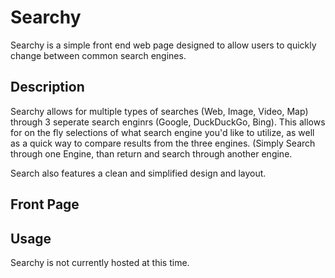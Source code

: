 # Searchy

Searchy is a simple front end web page designed to allow users to quickly change between common search engines.

## Description

Searchy allows for multiple types of searches (Web, Image, Video, Map) through 3 seperate search enginrs (Google, DuckDuckGo, Bing). This allows for on the fly selections of what search engine you'd like to utilize, as well as a quick way to compare results from the three engines. (Simply Search through one Engine, than return and search through another engine.  

Search also features a clean and simplified design and layout.

## Front Page


## Usage

Searchy is not currently hosted at this time.

 
